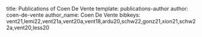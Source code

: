 title: Publications of Coen De Vente
template: publications-author
author: coen-de-vente
author_name: Coen De Vente
bibkeys: vent21,lemi22,vent21a,vent20a,vent18,ardu20,schw22,gonz21,xion21,schw22a,vent20,less20